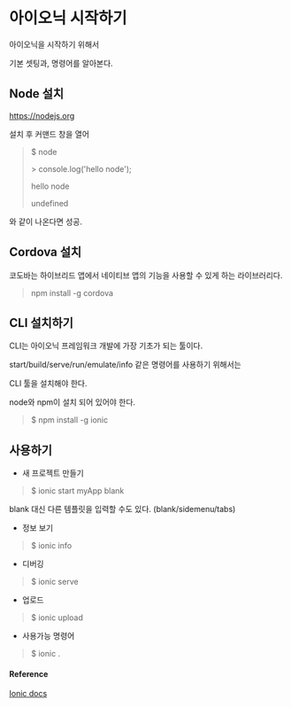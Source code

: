 # 아이오닉 시작하기

아이오닉을 시작하기 위해서

기본 셋팅과, 명령어를 알아본다.

## Node 설치

https://nodejs.org

설치 후 커맨드 창을 열어

> $ node
>
> \> console.log('hello node');
>
> hello node
>
> undefined

와 같이 나온다면 성공.

## Cordova 설치

코도바는 하이브리드 앱에서 네이티브 앱의 기능을 사용할 수 있게 하는 라이브러리다.

> npm install -g cordova



## CLI 설치하기

CLI는 아이오닉 프레임워크 개발에 가장 기초가 되는 툴이다.

start/build/serve/run/emulate/info 같은 명령어를 사용하기 위해서는

CLI 툴을 설치해야 한다.

  

node와 npm이 설치 되어 있어야 한다.

> $ npm install -g ionic

  

## 사용하기

- 새 프로젝트 만들기

> $ ionic start myApp blank

blank 대신 다른 템플릿을 입력할 수도 있다. (blank/sidemenu/tabs)

- 정보 보기

> $ ionic info

- 디버깅

> $ ionic serve

- 업로드

> $ ionic upload



- 사용가능 명령어

> $ ionic .



#### Reference

[Ionic docs](http://ionicframework.com/docs/cli/)

